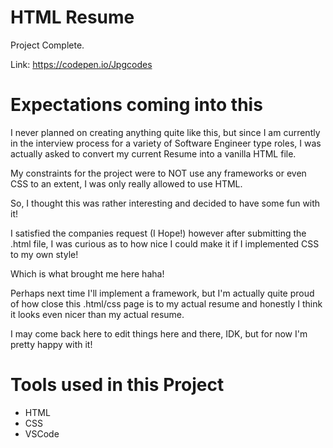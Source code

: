 # HTML Resume

Project Complete.

Link: https://codepen.io/Jpgcodes

# Expectations coming into this

I never planned on creating anything quite like this, but since I am currently in the interview process for a variety of Software Engineer type roles, I was actually asked to convert my current Resume into a vanilla HTML file.

My constraints for the project were to NOT use any frameworks or even CSS to an extent, I was only really allowed to use HTML.

So, I thought this was rather interesting and decided to have some fun with it!

I satisfied the companies request (I Hope!) however after submitting the .html file, I was curious as to how nice I could make it if I implemented CSS to my own style!

Which is what brought me here haha!

Perhaps next time I'll implement a framework, but I'm actually quite proud of how close this .html/css page is to my actual resume and honestly I think it looks even nicer than my actual resume.

I may come back here to edit things here and there, IDK, but for now I'm pretty happy with it!

# Tools used in this Project

- HTML
- CSS
- VSCode

